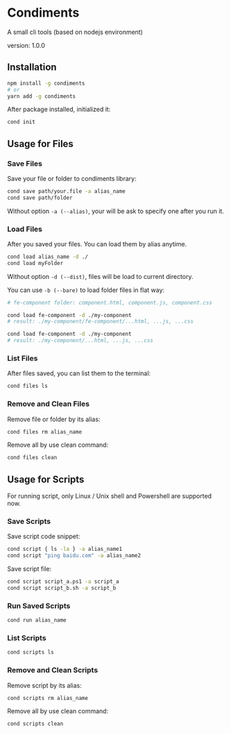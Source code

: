 # Condiments

A small cli tools (based on nodejs environment)

version: 1.0.0

## Installation

```bash
npm install -g condiments
# or
yarn add -g condiments
```

After package installed, initialized it:

```bash
cond init
```

## Usage for Files

### Save Files

Save your file or folder to condiments library:

```bash
cond save path/your.file -a alias_name
cond save path/folder
```

Without option `-a (--alias)`, your will be ask to specify one after you run it.

### Load Files

After you saved your files. You can load them by alias anytime.

```bash
cond load alias_name -d ./
cond load myFolder
```

Without option `-d (--dist)`, files will be load to current directory.

You can use `-b (--bare)` to load folder files in flat way:

```bash
# fe-component folder: component.html, component.js, component.css

cond load fe-component -d ./my-component
# result: ./my-component/fe-component/...html, ...js, ...css

cond load fe-component -d ./my-component
# result: ./my-component/...html, ...js, ...css
```

### List Files

After files saved, you can list them to the terminal:

```bash
cond files ls
```

### Remove and Clean Files

Remove file or folder by its alias:

```bash
cond files rm alias_name
```

Remove all by use clean command:

```bash
cond files clean
```

## Usage for Scripts

For running script, only Linux / Unix shell and Powershell are supported now.

### Save Scripts

Save script code snippet:

```bash
cond script { ls -la } -a alias_name1
cond script "ping baidu.com" -a alias_name2
```

Save script file:

```bash
cond script script_a.ps1 -a script_a
cond script script_b.sh -a script_b
```

### Run Saved Scripts

```bash
cond run alias_name
```

### List Scripts

```bash
cond scripts ls
```

### Remove and Clean Scripts

Remove script by its alias:

```bash
cond scripts rm alias_name
```

Remove all by use clean command:

```bash
cond scripts clean
```
